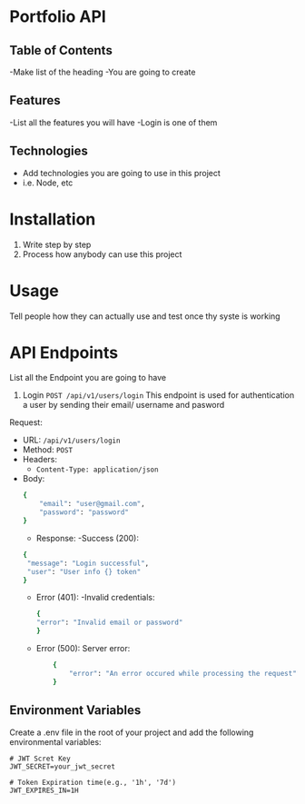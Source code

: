 # Portfolio API

## Table of Contents

-Make list of the heading
-You are going to create

## Features

-List all the features you will have
-Login is one of them

## Technologies

- Add technologies you are going to use in this project
- i.e. Node, etc

# Installation

1. Write step by step
2. Process how anybody can use this project

# Usage

Tell people how they can actually use and test once thy syste is working

# API Endpoints

List all the Endpoint you are going to have

1. Login
   `POST /api/v1/users/login`
   This endpoint is used for authentication a user by sending their email/ username and pasword

Request:

- URL: `/api/v1/users/login`
- Method: `POST`
- Headers:
  - `Content-Type: application/json`
- Body:
  ```sh
  {
      "email": "user@gmail.com",
      "password": "password"
  }
  ```
  - Response: -Success (200):
  ```sh
  {
   "message": "Login successful",
   "user": "User info {} token"
  }
  ```
  - Error (401): -Invalid credentials:
    ```sh
    {
    "error": "Invalid email or password"
    }
    ```
  - Error (500): Server error:
    ```sh
        {
            "error": "An error occured while processing the request"
        }
    ```

## Environment Variables

Create a .env file in the root of your project and add the following environmental variables:

    # JWT Scret Key
    JWT_SECRET=your_jwt_secret

    # Token Expiration time(e.g., '1h', '7d')
    JWT_EXPIRES_IN=1H
